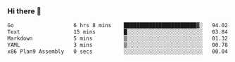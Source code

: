 ### Hi there 👋

<!--
**yeya24/yeya24** is a ✨ _special_ ✨ repository because its `README.md` (this file) appears on your GitHub profile.

Here are some ideas to get you started:

- 🔭 I’m currently working on ...
- 🌱 I’m currently learning ...
- 👯 I’m looking to collaborate on ...
- 🤔 I’m looking for help with ...
- 💬 Ask me about ...
- 📫 How to reach me: ...
- 😄 Pronouns: ...
- ⚡ Fun fact: ...
-->

<!--START_SECTION:waka-->

```txt
Go                   6 hrs 8 mins    ███████████████████████▓░   94.02 %
Text                 15 mins         █░░░░░░░░░░░░░░░░░░░░░░░░   03.84 %
Markdown             5 mins          ▒░░░░░░░░░░░░░░░░░░░░░░░░   01.32 %
YAML                 3 mins          ▒░░░░░░░░░░░░░░░░░░░░░░░░   00.78 %
x86 Plan9 Assembly   0 secs          ░░░░░░░░░░░░░░░░░░░░░░░░░   00.04 %
```

<!--END_SECTION:waka-->
